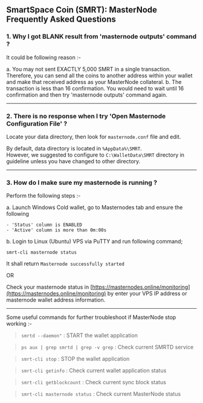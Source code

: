 ## SmartSpace Coin (SMRT): MasterNode Frequently Asked Questions

 

### 1. Why I got BLANK result from 'masternode outputs' command ?
 
It could be following reason :-
 
a. You may not sent EXACTLY 5,000 SMRT in a single transaction. Therefore, you can send all the coins to another address within your wallet and make that received address as your MasterNode collateral.
b. The transaction is less than 16 confirmation. You would need to wait until 16 confirmation and then try 'masternode outputs' command again.
 
---

### 2. There is no response when I try 'Open Masternode Configuration File' ?

Locate your data directory, then look for `masternode.conf` file and edit.
 
By default, data directory is located in `%AppData%\SMRT`.<br>
However, we suggested to configure to `C:\WalletData\SMRT` directory in guideline unless you have changed to other directory.
 
---

### 3. How do I make sure my masternode is running ?
 
Perform the following steps :-
 
a. Launch Windows Cold wallet, go to Masternodes tab and ensure the following
```
- 'Status' column is ENABLED
- 'Active' column is more than 0m:00s
```
 
b. Login to Linux (Ubuntu) VPS via PuTTY and run following command;
```
smrt-cli masternode status
```
It shall return `Masternode successfully started`
 
OR
 
Check your masternode status in [https://masternodes.online/monitoring](https://masternodes.online/monitoring) by enter your VPS IP address or masternode wallet address information.
 
 
---
 
Some useful commands for further troubleshoot if MasterNode stop working :-
 
> `smrtd --daemon"` : START the wallet application
 
> `ps aux | grep smrtd | grep -v grep` : Check current SMRTD service
 
> `smrt-cli stop` : STOP the wallet application
 
> `smrt-cli getinfo` : Check current wallet application status
 
> `smrt-cli getblockcount` : Check current sync block status
 
> `smrt-cli masternode status` : Check current MasterNode status
